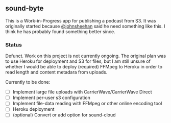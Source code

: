 ## sound-byte

This is a Work-in-Progress app for publishing a podcast from S3.  It was originally started because [@johnsheehan](http://twitter.com/johnsheehan) said he need something like this.  I think he has probably found something better since.

### Status
Defunct. Work on this project is not currently ongoing.  The original plan was to use Heroku for deployment and S3 for files, but I am still unsure of whether I would be able to deploy (required) FFMpeg to Heroku in order to read length and content metadara from uploads.

Currently to be done:
- [ ] Implement large file uploads with CarrierWave/CarrierWave Direct
- [ ] Implement per-user s3 configuration
- [ ] Implement file-data reading with FFMpeg or other online encoding tool
- [ ] Heroku deployment
- [ ] (optional) Convert or add option for sound-cloud
